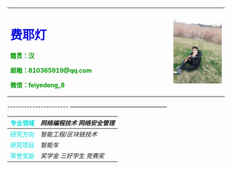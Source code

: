 <table border="0">
  <tr>
    <td width="75%">
      <h1><font color="#0000dd">费耶灯</font><br /></h1>
      <p><b><font color=出生日期：1999.03.30</b></p>
      <p><b>籍贯：汉</b></p>
      <p><b>邮箱：810365919@qq.com</b></p>
      <p><b>微信：feiyedeng_8</b></p>
    </td>
    <td width="25%">
      <img src="/FYD.jpg" width="110%">      
    </td>
  </tr>
</table>
----------------------
————————————————

|  <font color="#00dddd">**专业领域**</font><br />| _网络编程技术 网络安全管理_  
| ------------- |------------------          
| <font color="#00dddd">研究方向</font><br />| _智能工程/区块链技术_
| <font color="#00dddd">研究项目</font><br />   | _智能车_
| <font color="#00dddd">荣誉奖励</font><br />    | _奖学金 三好学生 竞赛奖_








